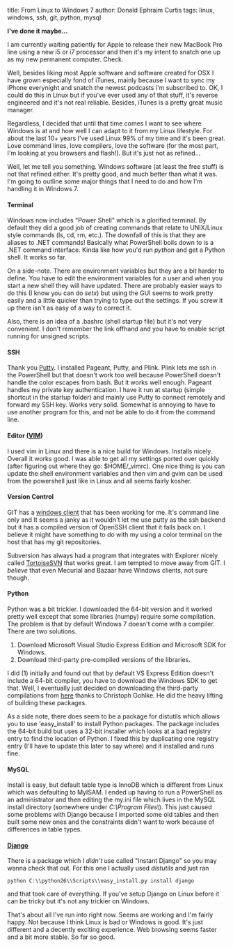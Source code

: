 title: From Linux to Windows 7
author: Donald Ephraim Curtis
tags: linux, windows, ssh, git, python, mysql

__I've done it maybe...__

I am currently waiting patiently for Apple to release their new MacBook Pro line using a new i5 or i7 processor and then it's my intent to snatch one up as my new permanent computer.  Check.

Well, besides liking most Apple software and software created for OSX I have grown especially fond of iTunes, mainly because I want to sync my iPhone everynight and snatch the newest podcasts i'm subscribed to.  OK, I could do this in Linux but if you've ever used any of that stuff, it's reverse engineered and it's not real reliable.  Besides, iTunes is a pretty great music manager.

Regardless, I decided that until that time comes I want to see where Windows is at and how well I can adapt to it from my Linux lifestyle.  For about the last 10+ years I've used Linux 99% of my time and it's been great.  Love command lines, love compilers, love the software (for the most part, I'm looking at you browsers and flash!).  But it's just not as refined...

Well, let me tell you something.  Windows software (at least the free stuff) is not that refined either.  It's pretty good, and much better than what it was.  I'm going to outline some major things that I need to do and how I'm handling it in Windows 7.

#### Terminal
Windows now includes "Power Shell" which is a glorified terminal.  By default they did a good job of creating commands that relate to UNIX/Linux style commands (ls, cd, rm, etc.).  The downfall of this is that they are aliases to .NET commands!  Basically what PowerShell boils down to is a .NET command interface.  Kinda like how you'd run _python_ and get a Python shell.  It works so far.

On a side-note.  There are environment variables but they are a bit harder to define.  You have to edit the environment variables for a user and when you start a new shell they will have updated.  There are probably easier ways to do this (I know you can do _setx_) but using the GUI seems to work pretty easily and a little quicker than trying to type out the settings.  If you screw it up there isn't as easy of a way to correct it.

Also, there is an idea of a .bashrc (shell startup file) but it's not very convenient.  I don't remember the link offhand and you have to enable script running for unsigned scripts.

#### SSH
Thank you [Putty](http://www.chiark.greenend.org.uk/~sgtatham/putty/).  I installed Pageant, Putty, and Plink.  Plink lets me ssh in the PowerShell but that doesn't work too well because PowerShell doesn't handle the color escapes from bash.  But it works well enough.  Pageant handles my private key authentication.  I have it run at startup (simple shortcut in the startup folder) and mainly use Putty to connect remotely and forward my SSH key.  Works very solid.  Somewhat is annoying to have to use another program for this, and not be able to do it from the command line.

#### Editor ([VIM](http://vim.org))
I used vim in Linux and there is a nice build for Windows.  Installs nicely.  Overall it works good.  I was able to get all my settings ported over quickly (after figuring out where they go: $HOME/_vimrc).  One nice thing is you can update the shell environment variables and then vim and gvim can be used from the powershell just like in Linux and all seems fairly kosher.

#### Version Control
GIT has a [windows client](http://code.google.com/p/msysgit/) that has been working for me.  It's command line only and It seems a janky as it wouldn't let me use putty as the ssh backend but it has a compiled version of OpenSSH client that it falls back on.  I believe it might have something to do with my using a color terminal on the host that has my git repositories.

Subversion has always had a program that integrates with Explorer nicely called [TortoiseSVN](http://tortoisesvn.tigris.org/) that works great.  I am tempted to move away from GIT.  I _believe_ that even Mecurial and Bazaar have Windows clients, not sure though.

#### Python
Python was a bit trickier.  I downloaded the 64-bit version and it worked pretty well except that some libraries (numpy) require some compilation.  The problem is that by default Windows 7 doesn't come with a compiler.  There are two solutions.

1. Download Microsoft Visual Studio Express Edition _and_ Microsoft SDK for Windows.
2. Download third-party pre-compiled versions of the libraries.

I did (1) initially and found out that by default VS Express Edition doesn't include a 64-bit compiler, you have to download the Windows SDK to get that.  Well, I eventually just decided on downloading the third-party compilations from [here](http://www.lfd.uci.edu/~gohlke/pythonlibs/) thanks to Christoph Gohlke.  He did the heavy lifting of building these packages.

As a side note, there does seem to be a package for distutils which allows you to use 'easy_install' to install Python packages.  The package includes the 64-bit build but uses a 32-bit installer which looks at a bad registry entry to find the location of Python.  I fixed this by duplicating one registry entry (I'll have to update this later to say where) and it installed and runs fine.

#### MySQL
Install is easy, but default table type is InnoDB which is different from Linux which was defaulting to MyISAM.  I ended up having to run a PowerShell as an administrator and then editing the my.ini file which lives in the MySQL install directory (somewhere under _C:\\Program Files\\_).  This just caused some problems with Django because I imported some old tables and then built some new ones and the constraints didn't want to work because of differences in table types.

#### [Django](http://www.djangoproject.com/)
There is a package which I _didn't_ use called "Instant Django" so you may wanna check that out.  For this one I actually used _distutils_ and just ran

``python C:\\python26\\Scripts\\easy_install.py install django``

and that took care of everything.  If you've setup Django on Linux before it can be tricky but it's not any trickier on Windows.

That's about all I've run into right now.  Seems are working and I'm fairly happy.  Not because I think Linux is bad or Windows is good.  It's just different and a decently exciting experience.  Web browsing seems faster and a bit more stable.  So far so good.
